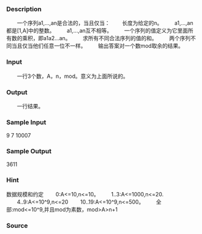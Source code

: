 
### Description

　　一个序列a1,...,an是合法的，当且仅当：
　　长度为给定的n。
　　a1,...,an都是[1,A]中的整数。
　　a1,...,an互不相等。
　　一个序列的值定义为它里面所有数的乘积，即a1a2...an。
　　求所有不同合法序列的值的和。
　　两个序列不同当且仅当他们任意一位不一样。
　　输出答案对一个数mod取余的结果。

### Input

　　一行3个数，A，n，mod。意义为上面所说的。

### Output
　　一行结果。

### Sample Input
9 7 10007



### Sample Output
3611

### Hint
数据规模和约定
　　0:A<=10,n<=10。
　　1..3:A<=1000,n<=20.
　　4..9:A<=10^9,n<=20
　　10..19:A<=10^9,n<=500。
　　全部:mod<=10^9,并且mod为素数，mod>A>n+1
### Source
